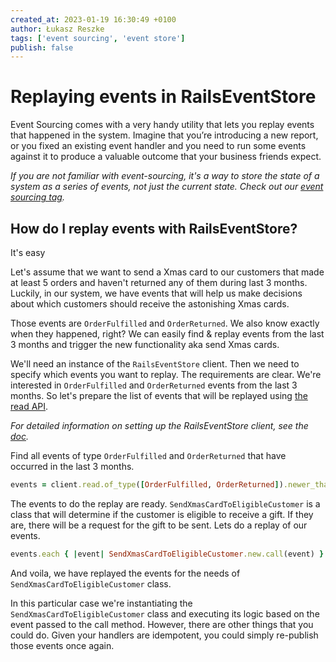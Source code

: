 ```yaml
---
created_at: 2023-01-19 16:30:49 +0100
author: Łukasz Reszke
tags: ['event sourcing', 'event store']
publish: false
---
```


# Replaying events in RailsEventStore

Event Sourcing comes with a very handy utility that lets you replay events that happened in the system. Imagine that you’re introducing a new report, or you fixed an existing event handler and you need to run some events against it to produce a valuable outcome that your business friends expect.

<!-- more -->

_If you are not familiar with event-sourcing, it's a way to store the state of a system as a series of events, not just the current state. Check out our [event sourcing tag](https://blog.arkency.com/tags/event-sourcing)._

## How do I replay events with RailsEventStore?

It's easy 

Let's assume that we want to send a Xmas card to our customers that made at least 5 orders and haven't returned any of them during last 3 months. Luckily, in our system, we have events that will help us make decisions about which customers should receive the astonishing Xmas cards.

Those events are `OrderFulfilled` and `OrderReturned`. We also know exactly when they happened, right? We can easily find & replay events from the last 3 months and trigger the new functionality aka send Xmas cards. 

We'll need an instance of the `RailsEventStore` client. Then we need to specify which events you want to replay. The requirements are clear. We're interested in `OrderFulfilled` and `OrderReturned` events from the last 3 months. So let's prepare the list of events that will be replayed using [the read API](https://railseventstore.org/docs/v2/read/).

_For detailed information on setting up the RailsEventStore client, see the [doc](https://railseventstore.org/docs/v2/install/#instantiate-a-client)._

Find all events of type `OrderFulfilled` and `OrderReturned` that have occurred in the last 3 months.

```ruby
events = client.read.of_type([OrderFulfilled, OrderReturned]).newer_than(3.months.ago).to_a
``` 

The events to do the replay are ready. `SendXmasCardToEligibleCustomer` is a class that will determine if the customer is eligible to receive a gift. If they are, there will be a request for the gift to be sent. Lets do a replay of our events.
```ruby
events.each { |event| SendXmasCardToEligibleCustomer.new.call(event) }
```

And voila, we have replayed the events for the needs of `SendXmasCardToEligibleCustomer` class.

In this particular case we're instantiating the `SendXmasCardToEligibleCustomer` class and executing its logic based on the event passed to the call method. However, there are other things that you could do. Given your handlers are idempotent, you could simply re-publish those events once again.
